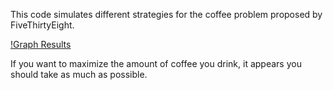 This code simulates different strategies for the coffee problem proposed by FiveThirtyEight.

[!Graph Results](fig.png)

If you want to maximize the amount of coffee you drink, it appears you should take as much as possible.

